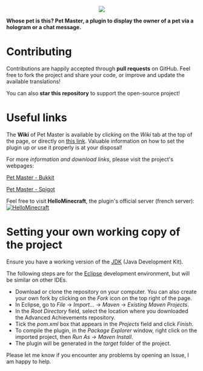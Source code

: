 <p align="center">
<img src ="http://images.jupload.fr/1450630798.png" />
</p>

**Whose pet is this? Pet Master, a plugin to display the owner of a pet via a hologram or a chat message.**

# Contributing

Contributions are happily accepted through **pull requests** on GitHub. Feel free to fork the project and share your code, or improve and update the available translations!

You can also **star this repository** to support the open-source project!

# Useful links

The **Wiki** of Pet Master is available by clicking on the *Wiki* tab at the top of the page, or directly on [this link](https://github.com/PyvesB/PetMaster/wiki). Valuable information on how to set the plugin up or use it properly is at your disposal!

For more *information and download links*, please visit the project's webpages:

[Pet Master - Bukkit](http://dev.bukkit.org/bukkit-plugins/pet-master/)

[Pet Master - Spigot](https://www.spigotmc.org/resources/pet-master.15904/)

Feel free to visit **HelloMinecraft**, the plugin's official server (french server):
[![HelloMinecraft](http://img11.hostingpics.net/pics/487719servericon.png)](http://hellominecraft.fr/)

# Setting your own working copy of the project

Ensure you have a working version of the [JDK](http://www.oracle.com/technetwork/java/javase/downloads/jdk8-downloads-2133151.html) (Java Development Kit).

The following steps are for the [Eclipse](https://eclipse.org/) development environment, but will be similar on other IDEs.

* Download or clone the repository on your computer. You can also create your own fork by clicking on the *Fork* icon on the top right of the page.
* In Eclipse, go to *File* -> *Import...* -> *Maven* -> *Existing Maven Projects*.
* In the *Root Directory* field, select the location where you downloaded the Advanced Achievements repository.
* Tick the *pom.xml* box that appears in the *Projects* field and click *Finish*.
* To compile the plugin, in the *Package Explorer* window, right click on the imported project, then *Run As* -> *Maven Install*.
* The plugin will be generated in the *target* folder of the project.
 
Please let me know if you encounter any problems by opening an Issue, I am happy to help.
